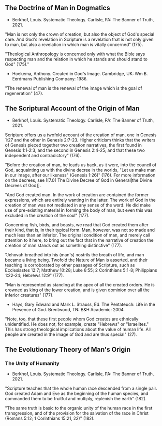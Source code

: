 ## The Doctrine of Man in Dogmatics

- Berkhof, Louis. Systematic Theology. Carlisle, PA: The Banner of Truth, 2021.

"Man is not only the crown of creation, but also the object of God's special care. And God's revelation in Scripture is a revelation that is not only given to man, but also a revelation in which man is vitally concerned" (175).

"Theological Anthropology is concerned only with what the Bible says respecting man and the relation in which he stands and should stand to God" (175)."

- Hoekema, Anthony. Created in God's Image. Cambridge, UK: Wm B. Eerdmans Publishing Company: 1986.

"The renewal of man is the renewal of the image which is the goal of regeneration" (47).

## The Scriptural Account of the Origin of Man

- Berkhof, Louis. Systematic Theology. Carlisle, PA: The Banner of Truth, 2021.

Scripture offers us a twofold account of the creation of man, one in Genesis 1:27 and the other in Genesis 2:7-23. Higher criticism thinks that the writers of Genesis pieced together two creation narratives, the first found in Genesis 1:1-2:3, and the second in Genesis 2:4-25; and that these two independent and contradictory" (176).

"Before the creation of man, he leads us back, as it were, into the council of God, acquainting us with the divine decree in the worlds, "Let us make man in our image, after our likeness" (Genesis 1:26)" (176). For more information on the decrees, see [[7.01 The Divine Decree of God in General|the Divine Decrees of God]].

"And God created man. In the work of creation are contained the former expressions, which are entirely wanting in the latter. The work of God in the creation of man was not mediated in any sense of the word. He did make use of pre-existing material in forming the body of man, but even this was excluded in the creation of the soul" (177).

Concerning fish, birds, and beasts, we read that God created them after their kind, that is, in their typical form. Man, however, was not so made and much less than an inferior. The original condition of man, and merely call attention to it here, to bring out the fact that in the narrative of creation the creation of man stands out as something distinctive" (177).

"Jehovah breathed into his (man's) nostrils the breath of life, and man became a living being. Twofold the Nature of Man is asserted, and their teaching is corroborated by other passages of Scripture, such as Ecclesiastes 12:7; Matthew 10:28; Luke 8:55; 2 Corinthians 5:1-8; Philippians 1:22-24; Hebrews 12:9" (177).

"Man is represented as standing at the apex of all the created orders. He is crowned as king of the lower creation, and is given dominion over all the inferior creatures" (177).

- Hays, Gary Edward and Mark L. Strauss, Ed. The Pentateuch: Life in the Presence of God. Brentwood, TN: B&H Academic: 2004.

"Note, too, that these first people whom God creates are ethnically unidentified. He does not, for example, create "Hebrews" or "Israelites." This has strong theological implications about the value of human life. All people are created in the image of God and are thus special" (27).

## The Evolutionary Theory of Man's Origin

### The Unity of Humanity

- Berkhof, Louis. Systematic Theology. Carlisle, PA: The Banner of Truth, 2021.

"Scripture teaches that the whole human race descended from a single pair. God created Adam and Eve as the beginning of the human species, and commanded them to be fruitful and multiply, replenish the earth" (182).

"The same truth is basic to the organic unity of the human race in the first transgression, and of the provision for the salvation of the race in Christ (Romans 5:12; 1 Corinthians 15:21, 22)" (182).